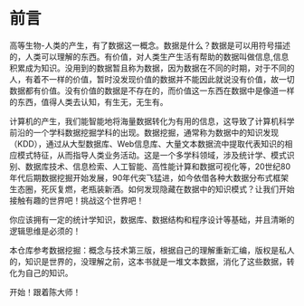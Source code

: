 # 前言
高等生物-人类的产生，有了数据这一概念。数据是什么？数据是可以用符号描述的，人类可以理解的东西。有价值，对人类生产生活有帮助的数据叫做信息,信息积累成为知识。没用到的数据暂且称为数据，因为数据在不同的时期，对于不同的人，有着不一样的价值，暂时没发现价值的数据并不能因此就说没有价值，故一切数据都有价值。没有价值的数据是不存在的，而价值这一东西在数据中是像道一样的东西，值得人类去认知，有生无，无生有。

计算机的产生，我们能智能地将海量数据转化为有用的信息，这导致了计算机科学前沿的一个学科数据挖掘学科的出现。数据挖掘，通常称为数据中的知识发现（KDD），通过从大型数据库、Web信息库、大量文本数据流中提取代表知识的相应模式特征，从而指导人类业务活动。这是一个多学科领域，涉及统计学、模式识别、数据库技术、信息检索、人工智能、高性能计算和数据可视化等，20世纪80年代后期数据挖掘开始发展，90年代突飞猛进，如今依借各种大数据分布式框架生态圈，死灰复燃，老瓶装新酒。如何发现隐藏在数据中的知识模式？让我们开始接触有趣的世界吧！挑战这个世界吧！

你应该拥有一定的统计学知识，数据库、数据结构和程序设计等基础，并且清晰的逻辑思维是必须的！

本仓库参考数据挖掘：概念与技术第三版，根据自己的理解重新汇编，版权是私人的，知识是世界的，没理解之前，这本书就是一堆文本数据，消化了这些数据，转化为自己的知识。

开始！跟着陈大师！



